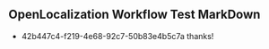## OpenLocalization Workflow Test MarkDown
* 42b447c4-f219-4e68-92c7-50b83e4b5c7a thanks!

<!--HONumber=Sep16_HO2-->


